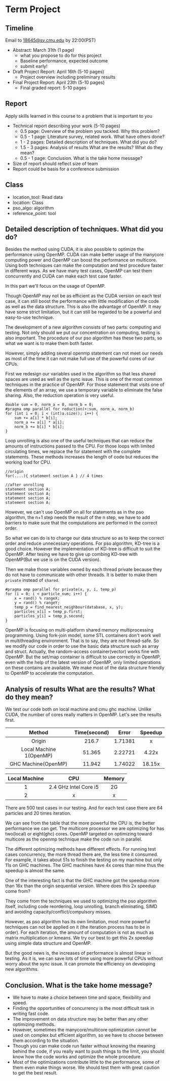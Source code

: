 # Term Project

## Timeline

Email to 18645@sv.cmu.edu by 22:00(PST)

+ Abstract: March 31th (1 page)
    * what you propose to do for this project
    * Baseline performance, expected outcome
    * submit early!
+ Draft Project Report: April 16th (5-10 pages)
    * Project overview including preliminary results
+ Final Project Report: April 23th (5-10 pages)
    * Final graded report: 5-10 pages

## Report

Apply skills learned in this course to a problem that is important to you

+ Technical report describing your work (5-10 pages)
    * 0.5 page: Overview of the problem you tackled. Why this problem?
    * 0.5 - 1 page: Literature survey, related work. What have others done?
    * 1 - 2 pages: Detailed description of techniques. What did you do?
    * 1.5 - 3 pages: Analysis of results What are the results? What do they mean?
    * 0.5 - 1 page: Conclusion. What is the take home message?
+ Size of report should reflect size of team
+ Report could be basis for a conference submission


## Class

+ location_tool: Read data
+ location: Class
+ pso_algo: algorithm
+ reference_point: tool


## Detailed description of techniques. What did you do?

Besides the method using CUDA, it is also possible to optimize the performance using OpenMP. CUDA can make better usage of the manycore computing power and OpenMP can boost the performance on multicore. Using both techniques can make the computation and test procedure faster in different ways. As we have many test cases, OpenMP can test them concurrently and CUDA can make each test case faster.

In this part we'll focus on the usage of OpenMP.

Though OpenMP may not be as efficient as the CUDA version on each test case, it can still boost the performance with little modification of the code as well as the data structure. This is also the advantage of OpenMP. It may have some strict limitation, but it can still be regarded to be a powerful and easy-to-use technique.

The development of a new algorithm consists of two parts: computing and testing. Not only should we put our concentration on computing, testing is also important. The procedure of our pso algorithm has these two parts, so what we want is to make them both faster.

However, simply adding several openmp statement can not meet our needs as most of the time it can not make full use of the powerful cores of our CPUs.

First we redesign our variables used in the algorithm so that less shared spaces are used as well as the sync issue. This is one of the most common techniques in the practice of OpenMP. For those statement that visits one of the elements of an array, we use a temporary variable to eliminate the false sharing. Also, the reduction operation is very useful.

    double sum = 0, norm_a = 0, norm_b = 0;
    #pragma omp parallel for reduction(+:sum, norm_a, norm_b)
    for (int i = 0; i < (int)a.size(); i++) {
        sum += a[i] * b[i];
        norm_a += a[i] * a[i];
        norm_b += b[i] * b[i];
    }

Loop unrolling is also one of the useful techniques that can reduce the amounts of instructions passed to the CPU. For those loops with limited circulating times, we replace the for statement with the complete statements. These methods increases the length of code but reduces the working load for CPU.

    //origin
    for(....){ statement section A } // 4 times

    //after unrolling
    statement section A;
    statement section A;
    statement section A;
    statement section A;

However, we can't use OpenMP on all for statements as in the pso algorithm, the n+1 step needs the result of the n step, we have to add barriers to make sure that the computations are performed in the correct order.

So what we can do is to change our data structure so as to keep the correct order and reduce unnecessary operations. For pso algorithm, KD-tree is a good choice. However the implementation of KD-tree is difficult to suit the OpenMP. After tesing we have to give up combing KD-tree with OpenMP(But we use is on the CUDA version).

Then we make those variables owned by each thread private because they do not have to communicate with other threads. It is better to make them `private` instead of `shared`.

    #pragma omp parallel for private(x, y, i, temp_p)
    for (i = 0; i < particle_num; i++) {
        x = rand() % rangeX;
        y = rand() % rangeY;
        temp_p = find_nearest_neighbour(database, x, y);
        particles_x[i] = temp_p.first;
        particles_y[i] = temp_p.second;
    }

OpenMP is focusing on multi-platform shared memory multiprocessing programming. Using fork-join model, some STL containers don't work well in multithreading environment. That is to say, they are not thread-safe. So we modify our code in order to use the basic data structure such as array and struct. Actually, the random-access container(vector) works fine with OpenMP. But the set/map container is difficult to use correctly in OpenMP, even with the help of the latest version of OpenMP, only limited operations on these contains are available. We make most of the data structure friendly to OpenMP to accelerate the computation.

## Analysis of results What are the results? What do they mean?

We test our code both on local machine and cmu ghc machine. Unlike CUDA, the number of cores really matters in OpenMP. Let's see the results first.

Method | Time(second) | Error | Speedup
:---: | :---: | :---: | :---:
Origin | 216.7 | 1.71381 | x
Local Machine 1(OpenMP) | 51.365 | 2.22721 | 4.22x
GHC Machine(OpenMP) | 11.942 | 1.74022 | 18.15x

Local Machine | CPU | Memory
:---: | :---: | :---:
1 | 2.4 GHz Intel Core i5 | 2G
2 | x | x

There are 500 test cases in our testing. And for each test case there are 64 particles and 20 times iteration.

We can see from the table that the more powerful the CPU is, the better performance we can get. The multicore processor we are optimizing for has two(local) or eight(ghc) cores. OpenMP targeted on optimizing toward multicore as the openmp technique make the code run in parallel.

The different optimizing methods have different effects. For running test cases concurrency, the more thread there are, the less time it consumed. For example, it takes about 51s to finish the testing on my machine but only 11s on GHC machines. The GHC machines have 4x cores than mine thus the speedup is almost the same.

One of the interesting fact is that the GHC machine got the speedup more than 16x than the origin sequential version. Where does this 2x speedup come from?

They come from the techniques we used to optimizing the pso algorithm itself, including code reordering, loop unrolling, branch eliminating, SIMD and avoiding capacity/conflict/compulsory misses.

However, as pso algorithm has its own limitation, most more powerful techniques can not be applied on it (the iteration process has to be in order). For each iteration, the amount of computation is not as much as matrix multiplication or kmeans. We try our best to get this 2x speedup using simple data structure and OpenMP.

But the good news is, the increases of performance is almost linear in testing. As it is, we can save lots of time using more powerful CPUs without worry about the sync issue. It can promote the efficiency on developing new algorithms.


## Conclusion. What is the take home message?

+ We have to make a choice between time and space, flexibility and speed.
+ Finding the opportunities of concurrency is the most difficult task in writing fast code.
+ The improvement on data structure may be better than any other optimizing methods.
+ However, sometimes the manycore/multicore optimization cannot be used on complex but efficient algorithm, so we have to choose between them according to the situation.
+ Though you can make code run faster without knowing the meaning behind the code, if you really want to push things to the limit, you should know how the code works and optimize the whole procedure.
+ Most of the optimizations contribute little to the performance, some of them even make things worse. We should test them with great caution to get the best result.
